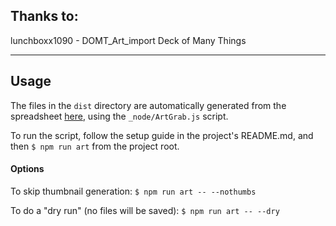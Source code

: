 ## Thanks to:

lunchboxx1090 - DOMT_Art_import   Deck of Many Things

---

## Usage

The files in the `dist` directory are automatically generated from the spreadsheet [here](https://docs.google.com/spreadsheets/d/14NJeO5HJhUwVkBVzN3Mg7-W7adJ9FE9C9f_oT93n4M8/edit#gid=66737284), using the `_node/ArtGrab.js` script.

To run the script, follow the setup guide in the project's README.md, and then `$ npm run art` from the project root.

#### Options
To skip thumbnail generation: `$ npm run art -- --nothumbs`

To do a "dry run" (no files will be saved): `$ npm run art -- --dry`
